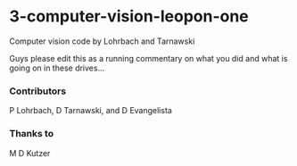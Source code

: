 # 3-computer-vision-leopon-one
Computer vision code by Lohrbach and Tarnawski

Guys please edit this as a running commentary on what you did and what is going on in these drives...

### Contributors
P Lohrbach, D Tarnawski, and D Evangelista

### Thanks to
M D Kutzer
